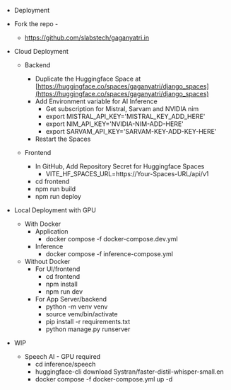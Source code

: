 - Deployment

- Fork the repo - 
  - https://github.com/slabstech/gaganyatri.in


- Cloud Deployment 

  - Backend
    - Duplicate the Huggingface Space at [https://huggingface.co/spaces/gaganyatri/django_spaces](https://huggingface.co/spaces/gaganyatri/django_spaces)
    - Add Environment variable for AI Inference
      - Get subscription for Mistral, Sarvam and NVIDIA nim
      - export MISTRAL_API_KEY='MISTRAL_KEY_ADD_HERE'
      - export NIM_API_KEY='NVIDIA-NIM-ADD-HERE'
      - export SARVAM_API_KEY='SARVAM-KEY-ADD-KEY-HERE'
    - Restart the Spaces

  - Frontend
    - In GitHub, Add Repository Secret for Huggingface Spaces
      - VITE_HF_SPACES_URL=https://Your-Spaces-URL/api/v1
    - cd frontend
    - npm run build
    - npm run deploy


- Local Deployment with GPU
  - With Docker
    - Application
      - docker compose -f docker-compose.dev.yml
    - Inference
      - docker compose -f inference-compose.yml
  - Without Docker
    - For UI/frontend
      - cd frontend
      - npm install
      - npm run dev
    - For App Server/backend
      - python -m venv venv
      - source venv/bin/activate
      - pip install -r requirements.txt
      - python manage.py runserver


- WIP
  - Speech AI - GPU required
    - cd inference/speech
    - huggingface-cli download Systran/faster-distil-whisper-small.en
    - docker compose -f docker-compose.yml up -d
